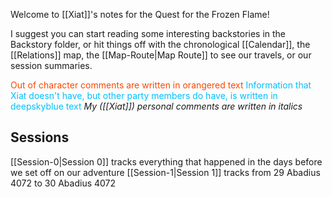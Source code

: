 Welcome to [[Xiat]]'s notes for the Quest for the Frozen Flame! 

I suggest you can start reading some interesting backstories in the Backstory folder, or hit things off with the chronological [[Calendar]], the [[Relations]] map, the [[Map-Route|Map Route]] to see our travels, or our session summaries.

<font style="color:orangered">Out of character comments are written in orangered text</font> 
<font style="color:deepskyblue">Information that Xiat doesn't have, but other party members do have, is written in deepskyblue text</font>
*My ([[Xiat]]) personal comments are written in italics*

## Sessions
[[Session-0|Session 0]] tracks everything that happened in the days before we set off on our adventure
[[Session-1|Session 1]] tracks from 29 Abadius 4072 to 30 Abadius 4072
